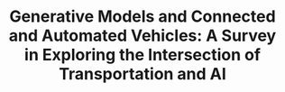 ---
title: "Generative Models and Connected and Automated Vehicles: A Survey in Exploring the Intersection of Transportation and AI"
collection: publications
category: manuscripts
# date: 2025-10-06
# venue: ''
# slidesurl: ''
paperurl: 'https://arxiv.org/pdf/2403.10559'
# codeurl: ''
citation: '<strong>Dong Shu</strong>, and Zhouyao Zhu. "Generative Models and Connected and Automated Vehicles: A Survey in Exploring the Intersection of Transportation and AI." arXiv preprint arXiv:2403.10559 (2024).'
---